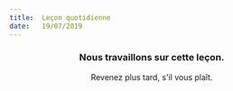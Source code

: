 ```yaml
---
title:  Leçon quotidienne
date:   19/07/2019
---
```


### <center>Nous travaillons sur cette leçon.</center>
<center>Revenez plus tard, s'il vous plaît.</center>